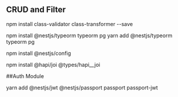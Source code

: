 ## CRUD and Filter

npm install class-validator class-transformer --save


npm install @nestjs/typeorm typeorm pg
yarn add @nestjs/typeorm typeorm pg

npm install @nestjs/config

npm install @hapi/joi @types/hapi__joi

##Auth Module

yarn add @nestjs/jwt @nestjs/passport passport passport-jwt